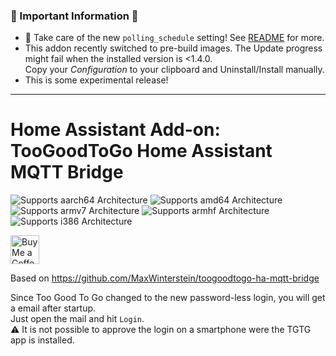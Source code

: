 ### 🚨 Important Information 🚨

- 🚨 Take care of the new `polling_schedule` setting! See [README](https://github.com/MaxWinterstein/toogoodtogo-ha-mqtt-bridge) for more.
- This addon recently switched to pre-build images. The Update progress might fail when the installed version is <1.4.0.  
  Copy your _Configuration_ to your clipboard and Uninstall/Install manually.
- This is some experimental release!

---

# Home Assistant Add-on: TooGoodToGo Home Assistant MQTT Bridge

![Supports aarch64 Architecture][aarch64-shield]
![Supports amd64 Architecture][amd64-shield]
![Supports armv7 Architecture][armv7-shield]
![Supports armhf Architecture][armhf-shield]
![Supports i386 Architecture][i386-shield]

<a href='https://ko-fi.com/supportkofi' target='_blank'><img height='35' style='border:0px;height:46px;' src='https://az743702.vo.msecnd.net/cdn/kofi3.png?v=0' border='0' alt='Buy Me a Coffee at ko-fi.com'></a>

Based on https://github.com/MaxWinterstein/toogoodtogo-ha-mqtt-bridge

Since Too Good To Go changed to the new password-less login, you will get a email after startup.  
Just open the mail and hit `Login`.  
⚠️ It is not possible to approve the login on a smartphone were the TGTG app is installed.

[aarch64-shield]: https://img.shields.io/badge/aarch64-yes-green.svg
[amd64-shield]: https://img.shields.io/badge/amd64-yes-green.svg
[armhf-shield]: https://img.shields.io/badge/armhf-yes-green.svg
[armv7-shield]: https://img.shields.io/badge/armv7-yes-green.svg
[i386-shield]: https://img.shields.io/badge/i386-yes-green.svg
